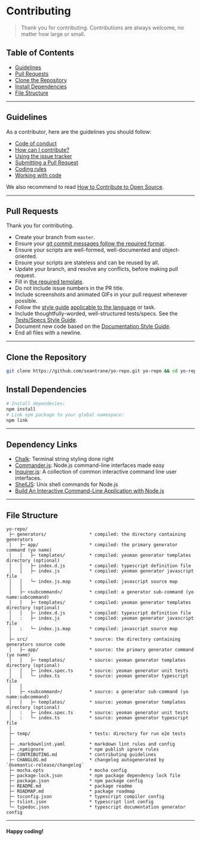 # Contributing

> Thank you for contributing. Contributions are always welcome, no matter how large or small.

## Table of Contents

- [Guidelines](#guidelines)
- [Pull Requests](#pull-requests)
- [Clone the Repository](#clone-repo)
- [Install Dependencies](#install-dependencies)
- [File Structure](#file-structure)

---

## Guidelines <a id="guidelines"></a>

As a contributor, here are the guidelines you should follow:

- [Code of conduct](https://github.com/seantrane/engineering/blob/master/CODE_OF_CONDUCT.md)
- [How can I contribute?](https://github.com/seantrane/engineering/blob/master/CONTRIBUTING.md#how-can-i-contribute)
- [Using the issue tracker](https://github.com/seantrane/engineering/blob/master/CONTRIBUTING.md#using-the-issue-tracker)
- [Submitting a Pull Request](https://github.com/seantrane/engineering/blob/master/CONTRIBUTING.md#submitting-a-pull-request)
- [Coding rules](https://github.com/seantrane/engineering/blob/master/CONTRIBUTING.md#coding-rules)
- [Working with code](https://github.com/seantrane/engineering/blob/master/CONTRIBUTING.md#working-with-code)

We also recommend to read [How to Contribute to Open Source](https://opensource.guide/how-to-contribute).

---

## Pull Requests <a id="pull-requests"></a>

Thank you for contributing.

- Create your branch from `master`.
- Ensure your [git commit messages follow the required format](https://github.com/seantrane/engineering/blob/master/STYLE_GUIDES.md#git-commit-messages).
- Ensure your scripts are well-formed, well-documented and object-oriented.
- Ensure your scripts are stateless and can be reused by all.
- Update your branch, and resolve any conflicts, before making pull request.
- Fill in [the required template](https://github.com/seantrane/engineering/blob/master/PULL_REQUEST_TEMPLATE.md).
- Do not include issue numbers in the PR title.
- Include screenshots and animated GIFs in your pull request whenever possible.
- Follow the [style guide](https://github.com/seantrane/engineering/blob/master/STYLE_GUIDES.md) [applicable to the language](https://github.com/seantrane/engineering/blob/master/STYLE_GUIDES.md#languages) or task.
- Include thoughtfully-worded, well-structured tests/specs. See the [Tests/Specs Style Guide](https://github.com/seantrane/engineering/blob/master/STYLE_GUIDES.md#tests).
- Document new code based on the [Documentation Style Guide](https://github.com/seantrane/engineering/blob/master/STYLE_GUIDES.md#documentation).
- End all files with a newline.

---

## Clone the Repository <a id="clone-repo"></a>

```bash
git clone https://github.com/seantrane/yo-repo.git yo-repo && cd yo-repo
```

## Install Dependencies <a id="install-dependencies"></a>

```bash
# Install dependecies:
npm install
# Link npm package to your global namespace:
npm link
```

---

## Dependency Links <a id="dependency-links"></a>

- [Chalk](https://github.com/chalk/chalk): Terminal string styling done right
- [Commander.js](https://github.com/tj/commander.js): Node.js command-line interfaces made easy
- [Inquirer.js](https://github.com/SBoudrias/Inquirer.js): A collection of common interactive command line user interfaces.
- [ShellJS](https://github.com/shelljs/shelljs): Unix shell commands for Node.js
- [Build An Interactive Command-Line Application with Node.js](https://scotch.io/tutorials/build-an-interactive-command-line-application-with-nodejs)

---

## File Structure <a id="file-structure"></a>

```text
yo-repo/
 ├─ generators/                * compiled: the directory containing generators
 │   ├─ app/                   * compiled: the primary generator command (yo name)
 │   │   ├─ templates/         * compiled: yeoman generator templates directory (optional)
 │   │   ├─ index.d.js         * compiled: typescript definition file
 │   │   ├─ index.js           * compiled: yeoman generator javascript file
 │   │   └─ index.js.map       * compiled: javascript source map
 │   │
 │   ├─ <subcommand>/          * compiled: a generator sub-command (yo name:subcommand)
 │   │   ├─ templates/         * compiled: yeoman generator templates directory (optional)
 │   │   ├─ index.d.js         * compiled: typescript definition file
 │   :   ├─ index.js           * compiled: yeoman generator javascript file
 │   :   └─ index.js.map       * compiled: javascript source map
 │
 ├─ src/                       * source: the directory containing generators source code
 │   ├─ app/                   * source: the primary generator command (yo name)
 │   │   ├─ templates/         * source: yeoman generator templates directory (optional)
 │   │   ├─ index.spec.ts      * source: yeoman generator unit tests
 │   │   └─ index.ts           * source: yeoman generator typescript file
 │   │
 │   ├─ <subcommand>/          * source: a generator sub-command (yo name:subcommand)
 │   │   ├─ templates/         * source: yeoman generator templates directory (optional)
 │   :   ├─ index.spec.ts      * source: yeoman generator unit tests
 │   :   └─ index.ts           * source: yeoman generator typescript file
 │
 ├─ temp/                      * tests: directory for run e2e tests
 │
 ├─ .markdownlint.yaml         * markdown lint rules and config
 ├─ .npmignore                 * npm publish ignore rules
 ├─ CONTRIBUTING.md            * contributing guidelines
 ├─ CHANGLOG.md                * changelog autogenerated by `@semantic-release/changelog`
 ├─ mocha.opts                 * mocha config
 ├─ package-lock.json          * npm package dependency lock file
 ├─ package.json               * npm package config
 ├─ README.md                  * package readme
 ├─ ROADMAP.md                 * package roadmap
 ├─ tsconfig.json              * typescript compiler config
 ├─ tslint.json                * typescript lint config
 └─ typedoc.json               * typescript documentation generator config
```

---

#### Happy coding!
